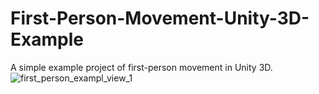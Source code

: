 # First-Person-Movement-Unity-3D-Example
A simple example project of first-person movement in Unity 3D.
![first_person_exampl_view_1](https://user-images.githubusercontent.com/1779628/165623033-37383a8a-e142-41a3-95fd-62b2df887056.png)
